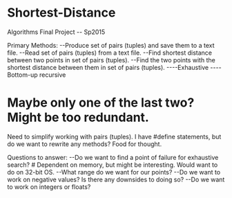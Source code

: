# Shortest-Distance
Algorithms Final Project -- Sp2015

Primary Methods:
--Produce set of pairs (tuples) and save them to a text file.
--Read set of pairs (tuples) from a text file.
--Find shortest distance between two points in set of pairs (tuples).
--Find the two points with the shortest distance between them in set of pairs (tuples).
----Exhaustive
----Bottom-up recursive
# Maybe only one of the last two? Might be too redundant.

Need to simplify working with pairs (tuples). I have #define statements, but do we want to rewrite any methods? Food for thought.

Questions to answer:
--Do we want to find a point of failure for exhaustive search? # Dependent on memory, but might be interesting. Would want to do on 32-bit OS.
--What range do we want for our points?
--Do we want to work on negative values? Is there any downsides to doing so?
--Do we want to work on integers or floats?
